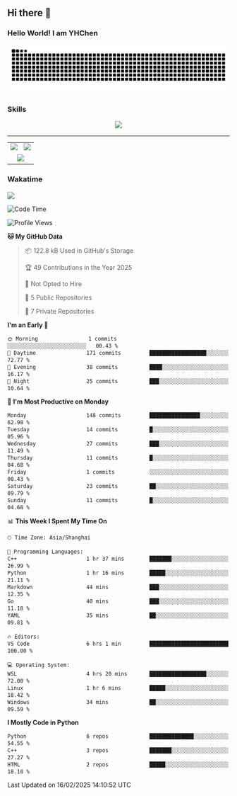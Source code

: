 
## Hi there 👋

<!--
**YHChen0511/YHChen0511** is a ✨ _special_ ✨ repository because its `README.md` (this file) appears on your GitHub profile.

Here are some ideas to get you started:

- 🔭 I’m currently working on ...
- 🌱 I’m currently learning ...
- 👯 I’m looking to collaborate on ...
- 🤔 I’m looking for help with ...
- 💬 Ask me about ...
- 📫 How to reach me: ...
- 😄 Pronouns: ...
- ⚡ Fun fact: ...
-->
### Hello World!  I am YHChen

![](https://raw.githubusercontent.com/YHChen0511/YHChen0511/refs/heads/output/github-contribution-grid-snake.svg)

### Skills

<p align="center">
  <a href="https://skillicons.dev">
    <img src="https://skillicons.dev/icons?i=python,pytorch,cpp,c,git,docker,sqlite,latex,java,go" />
  </a>
</p>

---
<div align="center">
  <table style="width:100%;">
    <tr>
      <!-- 第一个图片 -->
      <td align="center">
        <img height='200' src="https://github-readme-stats.vercel.app/api?username=YHChen0511&show_icons=true" />
      </td>
      <!-- 第二个图片 -->
      <td align="center">
        <img height='200' src="https://github-readme-stats.vercel.app/api/top-langs/?username=YHChen0511&layout=compact" />
      </td>
    </tr>
    <!-- 第三个图片 -->
    <tr>
      <td colspan="2" align="center">
        <img height="220" src="https://github-readme-activity-graph.vercel.app/graph?username=YHChen0511&theme=github-compact&hide_border=true&area=true" />
      </td>
    </tr>
  </table>
</div>

### Wakatime
<img align="center" src="https://github-readme-stats.vercel.app/api/wakatime?username=YHChen0511&theme=transparent&hide_border=true&layout=compact&langs_count=20&range=last_30_days" />

<!--START_SECTION:waka-->
![Code Time](http://img.shields.io/badge/Code%20Time-6%20hrs%204%20mins-blue)

![Profile Views](http://img.shields.io/badge/Profile%20Views-109-blue)

**🐱 My GitHub Data** 

> 📦 122.8 kB Used in GitHub's Storage 
 > 
> 🏆 49 Contributions in the Year 2025
 > 
> 🚫 Not Opted to Hire
 > 
> 📜 5 Public Repositories 
 > 
> 🔑 7 Private Repositories 
 > 
**I'm an Early 🐤** 

```text
🌞 Morning                1 commits           ░░░░░░░░░░░░░░░░░░░░░░░░░   00.43 % 
🌆 Daytime                171 commits         ██████████████████░░░░░░░   72.77 % 
🌃 Evening                38 commits          ████░░░░░░░░░░░░░░░░░░░░░   16.17 % 
🌙 Night                  25 commits          ███░░░░░░░░░░░░░░░░░░░░░░   10.64 % 
```
📅 **I'm Most Productive on Monday** 

```text
Monday                   148 commits         ████████████████░░░░░░░░░   62.98 % 
Tuesday                  14 commits          █░░░░░░░░░░░░░░░░░░░░░░░░   05.96 % 
Wednesday                27 commits          ███░░░░░░░░░░░░░░░░░░░░░░   11.49 % 
Thursday                 11 commits          █░░░░░░░░░░░░░░░░░░░░░░░░   04.68 % 
Friday                   1 commits           ░░░░░░░░░░░░░░░░░░░░░░░░░   00.43 % 
Saturday                 23 commits          ██░░░░░░░░░░░░░░░░░░░░░░░   09.79 % 
Sunday                   11 commits          █░░░░░░░░░░░░░░░░░░░░░░░░   04.68 % 
```


📊 **This Week I Spent My Time On** 

```text
🕑︎ Time Zone: Asia/Shanghai

💬 Programming Languages: 
C++                      1 hr 37 mins        ███████░░░░░░░░░░░░░░░░░░   26.99 % 
Python                   1 hr 16 mins        █████░░░░░░░░░░░░░░░░░░░░   21.11 % 
Markdown                 44 mins             ███░░░░░░░░░░░░░░░░░░░░░░   12.35 % 
Go                       40 mins             ███░░░░░░░░░░░░░░░░░░░░░░   11.18 % 
YAML                     35 mins             ██░░░░░░░░░░░░░░░░░░░░░░░   09.81 % 

🔥 Editors: 
VS Code                  6 hrs 1 min         █████████████████████████   100.00 % 

💻 Operating System: 
WSL                      4 hrs 20 mins       ██████████████████░░░░░░░   72.00 % 
Linux                    1 hr 6 mins         █████░░░░░░░░░░░░░░░░░░░░   18.42 % 
Windows                  34 mins             ██░░░░░░░░░░░░░░░░░░░░░░░   09.59 % 
```

**I Mostly Code in Python** 

```text
Python                   6 repos             ██████████████░░░░░░░░░░░   54.55 % 
C++                      3 repos             ███████░░░░░░░░░░░░░░░░░░   27.27 % 
HTML                     2 repos             █████░░░░░░░░░░░░░░░░░░░░   18.18 % 
```




 Last Updated on 16/02/2025 14:10:52 UTC
<!--END_SECTION:waka-->